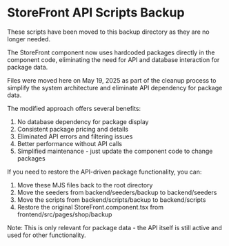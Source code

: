 # StoreFront API Scripts Backup

These scripts have been moved to this backup directory as they are no longer needed.

The StoreFront component now uses hardcoded packages directly in the component code, eliminating the need for API and database interaction for package data.

Files were moved here on May 19, 2025 as part of the cleanup process to simplify the system architecture and eliminate API dependency for package data.

The modified approach offers several benefits:
1. No database dependency for package display
2. Consistent package pricing and details
3. Eliminated API errors and filtering issues
4. Better performance without API calls
5. Simplified maintenance - just update the component code to change packages

If you need to restore the API-driven package functionality, you can:
1. Move these MJS files back to the root directory
2. Move the seeders from backend/seeders/backup to backend/seeders
3. Move the scripts from backend/scripts/backup to backend/scripts
4. Restore the original StoreFront.component.tsx from frontend/src/pages/shop/backup

Note: This is only relevant for package data - the API itself is still active and used for other functionality.
